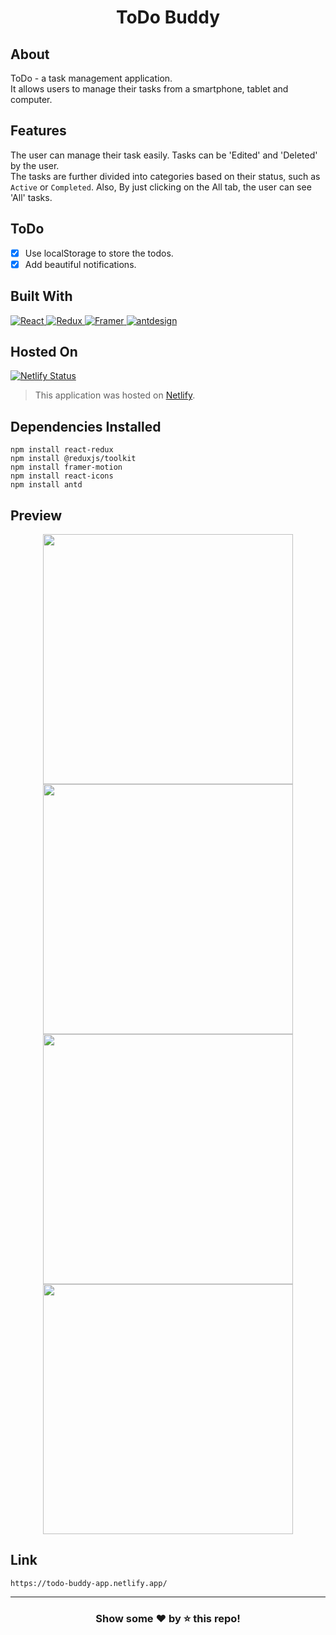 <h1 align='center'>ToDo Buddy</h1>

## About 
ToDo - a task management application. <br>
It allows users to manage their tasks from a smartphone, tablet and computer. 

## Features
The user can manage their task easily. Tasks can be 'Edited' and 'Deleted' by the user. <br> The tasks are further divided into categories based on their status, such as `Active` or `Completed`. Also, By just clicking on the All tab, the user can see 'All' tasks.

## ToDo 
- [x] Use localStorage to store the todos.
- [x] Add beautiful notifications.

## Built With
<a href='https://github.com/shivamkapasia0' target="_blank">
  <img alt='React' src='https://img.shields.io/badge/React-100000?style=for-the-badge&logo=React&logoColor=000000&labelColor=61DBFB&color=61DBFB'/>
</a>

<a href='https://github.com/shivamkapasia0' target="_blank">
  <img alt='Redux' src='https://img.shields.io/badge/Redux-100000?style=for-the-badge&logo=Redux&logoColor=FFFFFF&labelColor=764abc&color=764abc'/>
</a>

<a href='https://github.com/shivamkapasia0' target="_blank">
  <img alt='Framer' src='https://img.shields.io/badge/Framer_Motion-100000?style=for-the-badge&logo=Framer&logoColor=FFFFFF&labelColor=000000&color=000000'/>
</a>

<a href='https://github.com/shivamkapasia0' target="_blank">
  <img alt='antdesign' src='https://img.shields.io/badge/Framer_Motion-100000?style=for-the-badge&logo=antdesign&logoColor=EE0000&labelColor=1890ff&color=1890ff'/>
</a>

## Hosted On
[![Netlify Status](https://api.netlify.com/api/v1/badges/e8aa5f96-a2aa-4822-8429-a343346e4411/deploy-status)](https://app.netlify.com/sites/todo-buddy-app/deploys)
>This application was hosted on [Netlify](https://www.netlify.com/).

## Dependencies Installed
```
npm install react-redux
npm install @reduxjs/toolkit
npm install framer-motion
npm install react-icons
npm install antd
```

## Preview
<p align="Center">
  <img src="https://github.com/TheNewC0der-24/todo-react_redux/blob/master/Preview/Preview-1.png" width="400">
  <img src="https://github.com/TheNewC0der-24/todo-react_redux/blob/master/Preview/Preview-2.png" width="400">
  <img src="https://github.com/TheNewC0der-24/todo-react_redux/blob/master/Preview/Preview-3.png" width="400">
  <img src="https://github.com/TheNewC0der-24/todo-react_redux/blob/master/Preview/Preview-4.png" width="400">
</p>

## Link
```
https://todo-buddy-app.netlify.app/
```

---
<h3 align='center'>Show some ❤️ by ⭐ this repo!</h3>

